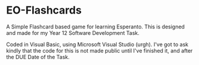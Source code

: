 # EO-Flashcards
A Simple Flashcard based game for learning Esperanto.
This is designed and made for my Year 12 Software Development Task.

Coded in Visual Basic, using Microsoft Visual Studio (urgh).
I've got to ask kindly that the code for this is not made public until I've finished it, and after the DUE Date of the Task.
